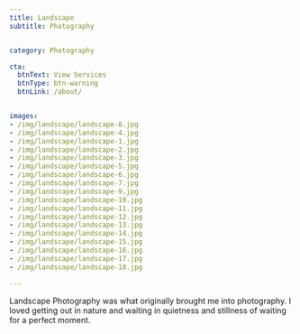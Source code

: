 ```yaml
---
title: Landscape
subtitle: Photography


category: Photography

cta:
  btnText: View Services
  btnType: btn-warning
  btnLink: /about/


images:
- /img/landscape/landscape-8.jpg
- /img/landscape/landscape-4.jpg
- /img/landscape/landscape-1.jpg
- /img/landscape/landscape-2.jpg
- /img/landscape/landscape-3.jpg
- /img/landscape/landscape-5.jpg
- /img/landscape/landscape-6.jpg
- /img/landscape/landscape-7.jpg
- /img/landscape/landscape-9.jpg
- /img/landscape/landscape-10.jpg
- /img/landscape/landscape-11.jpg
- /img/landscape/landscape-12.jpg
- /img/landscape/landscape-13.jpg
- /img/landscape/landscape-14.jpg
- /img/landscape/landscape-15.jpg
- /img/landscape/landscape-16.jpg
- /img/landscape/landscape-17.jpg
- /img/landscape/landscape-18.jpg

---
```


Landscape Photography was what originally brought me into photography. I loved getting out in nature and waiting in quietness and stillness of waiting for a perfect moment.
